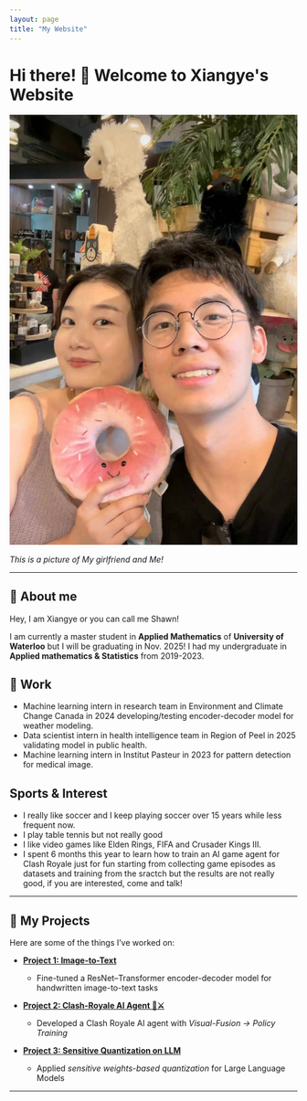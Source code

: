```yaml
---
layout: page
title: "My Website"
---
```


# Hi there! 👋 Welcome to Xiangye's Website

![This is a picture of My girlfriend and Me!](pic.jpg)

*This is a picture of My girlfriend and Me!*

---

## 👤 About me
Hey, I am Xiangye or you can call me Shawn!

I am currently a master student in **Applied Mathematics** of **University of Waterloo** but I will be graduating in Nov. 2025! I had my undergraduate in **Applied mathematics & Statistics** from 2019-2023.

## 💼 Work
- Machine learning intern in research team in Environment and Climate Change Canada in 2024 developing/testing encoder-decoder model for weather modeling.
- Data scientist intern in health intelligence team in Region of Peel in 2025 validating model in public health.
- Machine learning intern in Institut Pasteur in 2023 for pattern detection for medical image.


## Sports & Interest
- I really like soccer and I keep playing soccer over 15 years while less frequent now.
- I play table tennis but not really good
- I like video games like Elden Rings, FIFA and Crusader Kings III.
- I spent 6 months this year to learn how to train an AI game agent for Clash Royale just for fun starting from collecting game episodes as datasets and training from the sractch but the results are not really good, if you are interested, come and talk!

---

## 🚀 My Projects
Here are some of the things I’ve worked on:

- <i class="fas fa-microchip"></i> [**Project 1: Image-to-Text**](/projects/project1.md)  
  - Fine-tuned a ResNet–Transformer encoder-decoder model for handwritten image-to-text tasks  

- <i class="fas fa-microchip"></i> [**Project 2: Clash-Royale AI Agent 🏰⚔️**](/projects/project2.md)  
  - Developed a Clash Royale AI agent with *Visual-Fusion → Policy Training*  

- <i class="fas fa-microchip"></i> [**Project 3: Sensitive Quantization on LLM**](/projects/project3.html)  
  - Applied *sensitive weights-based quantization* for Large Language Models  

---

